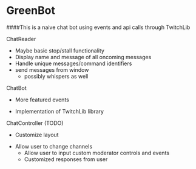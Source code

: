 # GreenBot


####This is a naive chat bot using events and api calls through TwitchLib

ChatReader 
- Maybe basic stop/stall functionality
- Display name and message of all oncoming messages
- Handle unique messages/command identifiers
- send messages from window
    - possibly whispers as well

ChatBot
* More featured events
- Implementation of TwitchLib library

ChatController (TODO)
* Customize layout
- Allow user to change channels
    - Allow user to input custom moderator controls and events
    - Customized responses from user
